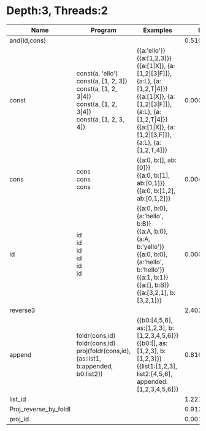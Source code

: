# Depth:3, Threads:2
Name | Program | Examples | Min | Max
--- | --- | --- | ---: | ---:
and(id,cons) |  |  | 0.5103s | 0.5103s
const | const(a, 'ello')<br/>const(a, [1, 2, 3])<br/>const(a, [1, 2, 3\|4])<br/>const(a, [1, 2, 3\|4])<br/>const(a, [1, 2, 3, 4]) | {{a:'ello'}}<br/>{{a:[1,2,3]}}<br/>{{a:[1\|X]}, {a:[1,2\|[3\|F]]}, {a:L}, {a:[1,2,T\|4]}}<br/>{{a:[1\|X]}, {a:[1,2\|[3\|F]]}, {a:L}, {a:[1,2,T\|4]}}<br/>{{a:[1\|X]}, {a:[1,2\|[3,F]]}, {a:L}, {a:[1,2,T,4]}} | 0.0002s | 0.0005s
cons | cons<br/>cons<br/>cons | {{a:0, b:[], ab:[0]}}<br/>{{a:0, b:[1], ab:[0,1]}}<br/>{{a:0, b:[1,2], ab:[0,1,2]}} | 0.0044s | 0.0079s
id | id<br/>id<br/>id<br/>id<br/>id<br/>id | {{a:0, b:0}, {a:'hello', b:B}}<br/>{{a:A, b:0}, {a:A, b:'yello'}}<br/>{{a:0, b:0}, {a:'hello', b:'hello'}}<br/>{{a:1, b:1}}<br/>{{a:[], b:B}}<br/>{{a:[3,2,1], b:[3,2,1]}} | 0.0008s | 0.0045s
reverse3 |  |  | 2.4028s | 2.4028s
append | foldr(cons,id)<br/>foldr(cons,id)<br/>proj(foldr(cons,id),{as:list1, b:appended, b0:list2}) | {{b0:[4,5,6], as:[1,2,3], b:[1,2,3,4,5,6]}}<br/>{{b0:[], as:[1,2,3], b:[1,2,3]}}<br/>{{list1:[1,2,3], list2:[4,5,6], appended:[1,2,3,4,5,6]}} | 0.8166s | 0.9976s
list_id |  |  | 1.2272s | 1.2272s
Proj_reverse_by_foldl |  |  | 0.9121s | 0.9121s
proj_id |  |  | 0.0015s | 0.0015s
